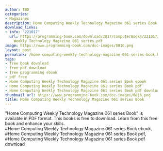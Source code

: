 ```yaml
---
author: TBD
categories:
- Magazines
description: Home Computing Weekly Technology Magazine 061 series Book
download_links:
- info: '221017'
  url: https://programming-book.com/download/2017/ComputerBooks/221017/Home Computing
    Weekly Technology Magazine 061 series.pdf
image: https://www.programming-book.com/doc-images/8816.png
layout: post
permalink: /home-computing-weekly-technology-magazine-061-series-book.html
tags:
- free book download
- free pdf download
- free programming ebook
- pdf free
- Home Computing Weekly Technology Magazine 061 series Book ebook
- Home Computing Weekly Technology Magazine 061 series Book pdf
- Home Computing Weekly Technology Magazine 061 series Book pdf download
thumbnail_url: https://www.programming-book.com/doc-images/8816.png
title: Home Computing Weekly Technology Magazine 061 series Book
---
```


 
<div class="item-desc text-justify">
  "Home Computing Weekly Technology Magazine 061 series Book" is available in PDF format. This books is free to download. Learn from this free book and enhance your skills.
  <br>
  #Home Computing Weekly Technology Magazine 061 series Book ebook, #Home Computing Weekly Technology Magazine 061 series Book pdf, #Home Computing Weekly Technology Magazine 061 series Book pdf download
</div>